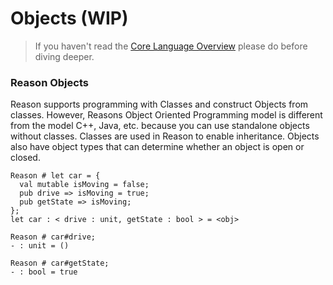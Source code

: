 # Objects \(WIP\)

> If you haven't read the [Core Language Overview](/reader/guides/native/anIntroductionToReason/coreLanguage/coreLanguage) please do before diving deeper.

### Reason Objects

Reason supports programming with Classes and construct Objects from classes. However, Reasons Object Oriented Programming model is different from the model C++, Java, etc. because you can use standalone objects without classes. Classes are used in Reason to enable inheritance. Objects also have object types that can determine whether an object is open or closed.

```reason
Reason # let car = {
  val mutable isMoving = false;
  pub drive => isMoving = true;
  pub getState => isMoving;
};
let car : < drive : unit, getState : bool > = <obj>

Reason # car#drive;
- : unit = ()

Reason # car#getState;
- : bool = true
```


